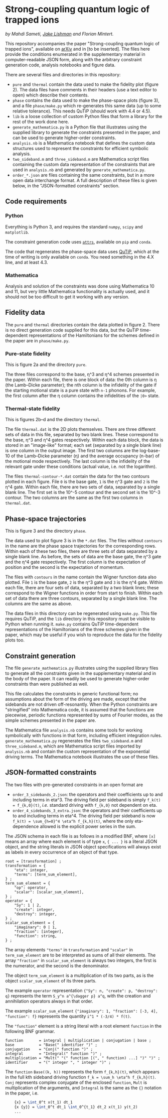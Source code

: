 # Strong-coupling quantum logic of trapped ions

_by Mahdi Sameti, [Jake Lishman][jake] and Florian
Mintert._

This repository accompanies the paper "Strong-coupling quantum logic of trapped
ions", available on [arXiv][arxiv] and in [to be inserted].  The files here
provide the conditions enumerated in the supplementary material in
computer-readable JSON form, along with the arbitrary constraint generation
code, analysis notebooks and figure data.

[jake]: https://github.com/jakelishman
[arxiv]: https://arxiv.org/abs/2003.11718

There are several files and directories in this repository:

- `pure` and `thermal` contain the data used to make the fidelity plot (figure
  2).  The data files have comments in their headers (use a text editor to open)
  which describe their contents.
- `phase` contains the data used to make the phase-space plots (figure 3), and a
  file `phase/make.py` which re-generates this same data (up to some relative
  tolerance).  This needs QuTiP (should work with 4.4 or 4.5).
- `lib` is a loose collection of custom Python files that form a library for the
  rest of the work done here.
- `generate_mathematica.py` is a Python file that illustrates using the supplied
  library to generate the constraints presented in the paper, and can be used to
  generate higher-order constraints.
- `analysis.nb` is a Mathematica notebook that defines the custom data
  structures used to represent the constraints for efficient symbolic analysis.
- `two_sideband.m` and `three_sideband.m` are Mathematica script files
  containing the custom data representation of the constraints that are
  used in `analysis.nb` and generated by `generate_mathematica.py`.
- `order_*.json` are files containing the same constraints, but in a more open
  data interchange format.  A full description of these files is given below, in
  the "JSON-formatted constraints" section.


## Code requirements

### Python

Everything is Python 3, and requires the standard `numpy`, `scipy` and
`matplotlib`.

The constraint generation code uses [`attrs`](https://www.attrs.org/en/stable/),
available on `pip` and `conda`.

The code that regenerates the phase-space data uses [QuTiP](http://qutip.org/),
which at the time of writing is only available on `conda`.  You need something
in the 4.X line, and at least 4.3.

### Mathematica

Analysis and solution of the constraints was done using Mathematica 10 and 11,
but very little Mathematica functionality is actually used, and it should not be
too difficult to get it working with any version.



## Fidelity data

The `pure` and `thermal` directories contain the data plotted in figure 2.
There is no direct generation code supplied for this data, but the QuTiP
time-dependent representations of the Hamiltonians for the schemes defined in
the paper are in `phase/make.py`.


### Pure-state fidelity

This is figure 2a and the directory `pure`.

The three files correspond to the base, η^3 and η^4 schemes presented in the
paper.  Within each file, there is one block of data: the 0th column is η (the
Lamb–Dicke parameter); the nth column is the infidelity of the gate if the
starting motional state is a pure state with `n-1` phonons.  For example, the
first column after the η column contains the infidelities of the `|0>` state.


### Thermal-state fidelity

This is figures 2b–d and the directory `thermal`.

The file `thermal.dat` is the 2D plots themselves.  There are three different
sets of data in this file, separated by two blank lines.  These correspond to
the base, η^3 and η^4 gates respectively.  Within each data block, the data is
stored in an "image-like" format; each set (separated by a single blank line) is
one column in the output image.  The first two columns are the log-base-10 of
the Lamb–Dicke parameter (η) and the average occupancy (n-bar) of the motional
mode respectively.  The last column is the infidelity of the relevant gate under
these conditions (actual value, i.e. not the logarithm).

The files `thermal-contour-*.dat` contain the data for the two contours plotted
in each figure.  File `0` is the base gate, `1` is the η^3 gate and `2` is the
η^4 gate.  Within each file, there are two sets of data, separated by a single
blank line.  The first set is the 10^-5 contour and the second set is the 10^-3
contour.  The two columns are the same as the first two columns in
`thermal.dat`.



## Phase-space trajectories

This is figure 3 and the directory `phase`.

The data used to plot figure 3 is in the `*.dat` files.  The files without
`contours` in the name are the phase space trajectories for the corresponding
rows.  Within each of these two files, there are three sets of data separated by
a single blank line.  As before, the sets of data are the base gate, the η^3
gate and the η^4 gate respectively.  The first column is the expectation of
position and the second is the expectation of momentum.

The files with `contours` in the name contain the Wigner function data also
plotted.  File `1` is the base gate, `2` is the η^3 gate and `3` is the η^4
gate.  Within each file, there are four sets of data, separated by a two blank
lines; these correspond to the Wigner functions in order from start to finish.
Within each set of data there are three contours, separated by a single blank
line.  The columns are the same as above.

The data files in this directory can be regenerated using `make.py`.  This file
requires QuTiP, and the `lib` directory in this repository must be visible to
Python when running it.  `make.py` contains QuTiP time-dependent representations
of the Hamiltonians of the three schemes given in the paper, which may be useful
if you wish to reproduce the data for the fidelity plots too.



## Constraint generation

The file `generate_mathematica.py` illustrates using the supplied library files
to generate all the constraints given in the supplementary material and in the
body of the paper.  It can readily be used to generate higher-order constraints
than were published as well.

This file calculates the constraints in generic functional form; no assumptions
about the form of the driving are made, except that the sidebands are not driven
off-resonantly.  When the Python constraints are "stringified" into Mathematica
code, it is assumed that the functions are piecewise, periodic functions
represented by sums of Fourier modes, as the simple schemes presented in the
paper are.

The Mathematica file `analysis.nb` contains some tools for working symbolically
with functions in that form, including efficient integration rules.
`generate_mathematica.py` regenerates the files `two_sideband.m` and
`three_sideband.m`, which are Mathematica script files imported by `analysis.nb`
and contain the custom representation of the exponential driving terms.  The
Mathematica notebook illustrates the use of these files.


## JSON-formatted constraints

The two files with pre-generated constraints in an open format are

- `order_3_sidebands_2.json`: the operators and their coefficients up to and
  including terms in eta^3.  The driving field per sideband is simply `f_k(t) =
  f_{k,0}(t)`, _i.e._ standard driving with `f_{k,0}` not dependent on eta.
- `order_4_sidebands_3_extra.json`: the operators and their coefficients up to
  and including terms in eta^4.  The driving field per sideband is now `f_k(t) =
  \sum_{h=0}^4 \eta^h f_{k,h}(t)`, where the only eta-dependence allowed is the
  explicit power series in the sum.

The JSON schema in each file is as follows in a modified BNF, where `[x]` means
an array where each element is of type `x`, `{ ... }` is a literal
JSON object, and the string literals in JSON object specifications will always
exist as labels in every occurrence of an object of that type.
```EBNF
root = [transformation] ;
transformation = {
    "eta": integer,
    "terms": [term_sum_element],
} ;
term_sum_element = {
    "op": operator,
    "scalar": [scalar_sum_element],
} ;
operator = {
    "Sy": 1 | 2,
    "create": integer,
    "destroy": integer,
} ;
scalar_sum_element = {
    "imaginary": 0 | 1,
    "fraction": [integer],
    "function": string,
} ;
```

The array elements `"terms"` in `transformation` and `"scalar"` in
`term_sum_element` are to be interpreted as sums of all their elements.  The
array `"fraction"` in `scalar_sum_element` is always two integers, the first is
the numerator, and the second is the denominator.

The object `term_sum_element` is a multiplication of its two parts, as is the
object `scalar_sum_element` of its three parts.

The example `operator` representation `{"Sy": n, "create": p, "destroy": q}`
represents the term `S_y^n a^{\dagger p} a^q`, with the creation and
annihilation operators always in that order.

The example `scalar_sum_element` `{"imaginary": 1, "fraction": [-3, 4],
"function": f}` represents the quantity `i^1 * (-3/4) * f(t)`.

The `"function"` element is a string literal with a root element `function` in
the following BNF grammar.
```EBNF
function       = integral | multiplication | conjugation | base ;
base           = "Base(" identifier ")" ;
conjugation    = "Conj(" function ")" ;
integral       = "Integral(" function ")" ;
multiplication = "Mult(" "(" function [(", " function) ...] ")" ")" ;
identifier     = "(" integer ", " integer ")" ;
```
The `function` `Base((k, h))` represents the form `f_{k,h}(t)`, which appears in
the full kth sideband driving function `f_k = \sum_h \eta^h f_{k,h}(t)`. `Conj`
represents complex conjugate of the enclosed `function`, `Mult` is
multiplication of the arguments, and `Integral` is the same as the `{}` notation
in the paper, i.e.
```latex
    {x} = \int_0^t x(t_1) dt_1
    {x {y}} = \int_0^t dt_1 \int_0^{t_1} dt_2 x(t_1) y(t_2)
    ...
```
